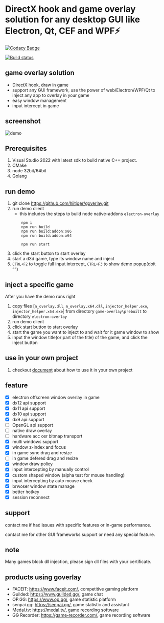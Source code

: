 # DirectX hook and game overlay solution for any desktop GUI like Electron, Qt, CEF and WPF⚡

[![Codacy Badge](https://app.codacy.com/project/badge/Grade/4fe290657a91448caecaa5583c84b9d1)](https://www.codacy.com/gh/hiitiger/goverlay/dashboard?utm_source=github.com&utm_medium=referral&utm_content=hiitiger/goverlay&utm_campaign=Badge_Grade)

[![Build status](https://ci.appveyor.com/api/projects/status/sgi7go37f72f52a5?svg=true)](https://ci.appveyor.com/project/hiitiger/goverlay)

## game overlay solution 
* DirectX hook, draw in game
* support any GUI framework, use the power of web/Electron/WPF/Qt to inject any app to overlay in your game
* easy window management
* input intercept in game

## screenshot

![demo](https://raw.githubusercontent.com/hiitiger/goverlay/master/screenshot/gelectron3.gif)

## Prerequisites

1. Visual Studio 2022 with latest sdk to build native C++ project.
2. CMake
3. node 32bit/64bit
4. Golang

## run demo

1. git clone https://github.com/hiitiger/goverlay.git
2. run demo client
   - this includes the steps to build node native-addons `electron-overlay`
   ```shell
       npm i
       npm run build
       npm run build:addon:x86
       npm run build:addon:x64

       npm run start
   ```
3. click the start button to start overlay
4. start a d3d game, type its window name and inject
4. `CTRL+F2` to toggle full input intercept, `CTRL+F3` to show demo popup(doit ^^)

## inject a specific game

After you have the demo runs right

1.  copy files [`n_overlay.dll`, `n_overlay.x64.dll`, `injector_helper.exe`, `injector_helper.x64.exe`] from directory `game-overlay\prebuilt` to directory `electron-overlay`
2.  run demo client
3.  click start button to start overlay
4.  start the game you want to inject to and wait for it game window to show
5.  input the window title(or part of the title) of the game, and click the inject button

## use in your own project

1. checkout [document](https://github.com/hiitiger/gelectron/blob/master/doc/doc.md) about how to use it in your own project

## feature

- [x] electron offscreen window overlay in game
- [x] dx12 api support
- [x] dx11 api support
- [x] dx10 api support
- [x] dx9 api support
- [ ] OpenGL api support
- [ ] native draw overlay
- [ ] hardware acc osr bitmap transport
- [x] multi windows support
- [x] window z-index and focus
- [x] in game sync drag and resize
- [ ] in game defered drag and resize
- [x] window draw policy
- [x] input intercepting by manually control
- [x] custom shaped window (alpha test for mouse handling)
- [x] input intercepting by auto mouse check
- [x] brwoser window state manage
- [x] better hotkey
- [x] session reconnect

## support

contact me if had issues with specific features or in-game performance.

contact me for other GUI frameworks support or need any special feature.

## note

Many games block dll injection, please sign dll files with your certificate.

## products using goverlay

- FACEIT: https://www.faceit.com/, competitive gaming platform
- Guilded: https://www.guilded.gg/, game chat
- OP.GG: https://www.op.gg/, game statistic platform
- senpai.gg: https://senpai.gg/, game statistic and assistant
- Medal.tv: https://medal.tv/, game recording software
- GG Recorder: https://game-recorder.com/, game recording software
